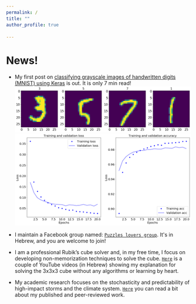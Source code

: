 ```yaml
---
permalink: /
title: ""
author_profile: true

---
```


# News!

* My first post on [classifying grayscale images of handwritten digits (MNIST) using Keras](https://naftalic.github.io//posts/2018/04/mnist_keras/) is out. It is only 7 min read! <img src='/images/output_4_0.png'><img src='/images/output_20_0.png'>

* I maintain a Facebook group named: [`Puzzles lovers group`](https://www.facebook.com/groups/1462065760548710/?ref=bookmarks). It's in Hebrew, and you are welcome to join!

* I am a professional Rubik’s cube solver and, in my free time, I focus on developing non-memorization techniques to solve the cube. [`Here`](https://www.youtube.com/playlist?list=PLJyTOw7CNt_6JIielrbvACfyHGjxmcWv_) is a couple of YouTube videos (in Hebrew) showing my explanation for solving the 3x3x3 cube without any algorithms or learning by heart.

* My academic research focuses on the stochasticity and predictability of high-impact storms and the climate system. [`Here`](https://naftalic.github.io/academic_research/) you can read a bit about my published and peer-reviewed work.
